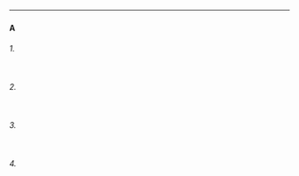 ------------------------------------------------------------------------------------------------------------------------------------------
### <p align='center'> []()</p>
#### A 
###### 1. 
```html
``` 
###### 2. 
```html
``` 

###### 3. 
```html
```

###### 4. 
```html
```

